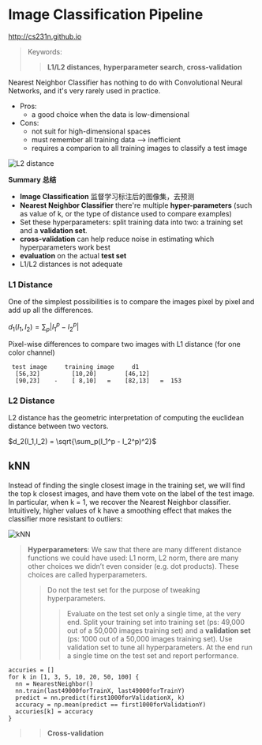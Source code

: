 # Image Classification Pipeline

http://cs231n.github.io

> Keywords:
>> **L1/L2 distances**, **hyperparameter search**, **cross-validation**

Nearest Neighbor Classifier has nothing to do with Convolutional Neural Networks, and it's very rarely used in practice.

* Pros:
  * a good choice when the data is low-dimensional
* Cons:
  * not suit for high-dimensional spaces
  * must remember all training data --> inefficient
  * requires a comparion to all training images to classify a test image

![L2 distance](http://cs231n.github.io/assets/samenorm.png)

**Summary 总结**
* **Image Classification** 监督学习标注后的图像集，去预测
* **Nearest Neighbor Classifier** there're multiple **hyper-parameters** (such as value of k, or the type of distance used to compare examples)
* Set these hyperparameters: split training data into two: a training set and a **validation set**.
* **cross-validation** can help reduce noise in estimating which hyperparameters work best
* **evaluation** on the actual **test set**
* L1/L2 distances is not adequate


### L1 Distance

One of the simplest possibilities is to compare the images pixel by pixel and add up all the differences.

$d_1(I_1,I_2) = \sum_p{|I_1^p - I_2^p|}$

Pixel-wise differences to compare two images with L1 distance (for one color channel)

```flow
 test image     training image     d1
  [56,32]         [10,20]        [46,12]
  [90,23]    -    [ 8,10]   =    [82,13]   =  153
```

### L2 Distance

L2 distance has the geometric interpretation of computing the euclidean distance between two vectors.

$d_2(I_1,I_2) = \sqrt{\sum_p(I_1^p - I_2^p)^2}$

## kNN

 Instead of finding the single closest image in the training set, we will find the top k closest images, and have them vote on the label of the test image. In particular, when k = 1, we recover the Nearest Neighbor classifier. Intuitively, higher values of k have a smoothing effect that makes the classifier more resistant to outliers:

 ![kNN](http://cs231n.github.io/assets/knn.jpeg)

> **Hyperparameters**: We saw that there are many different distance functions we could have used: L1 norm, L2 norm, there are many other choices we didn’t even consider (e.g. dot products). These choices are called hyperparameters.
>> Do not the test set for the purpose of tweaking hyperparameters.
>>> Evaluate on the test set only a single time, at the very end.
>> Split your training set into training set (ps: 49,000 out of a 50,000 images training set) and a **validation set** (ps: 1000 out of a 50,000 images training set). Use validation set to tune all hyperparameters. At the end run a single time on the test set and report performance.

```psucode
accuries = []
for k in [1, 3, 5, 10, 20, 50, 100] {
  nn = NearestNeighbor()
  nn.train(last49000forTrainX, last49000forTrainY)
  predict = nn.predict(first1000forValidationX, k)
  accuracy = np.mean(predict == first1000forValidationY)
  accuries[k] = accuracy
}
```

>> **Cross-validation**
